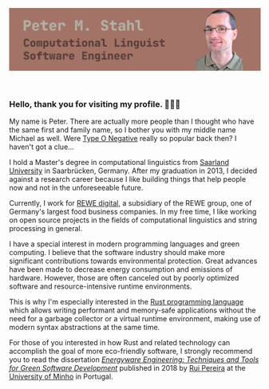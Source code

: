 ![Peter M. Stahl - Computational Linguist, Software Engineer](https://raw.githubusercontent.com/pemistahl/pemistahl/master/banner.jpg)

<br>

### Hello, thank you for visiting my profile. 🖖🏻🤓

My name is Peter. There are actually more people than I thought who have the same first and family name, 
so I bother you with my middle name Michael as well. 
Were [Type O Negative](https://en.wikipedia.org/wiki/Type_O_Negative) really so popular back then?
I haven't got a clue...

I hold a Master's degree in computational linguistics from 
[Saarland University](https://www.uni-saarland.de/en/study/programmes/master/lst.html) 
in Saarbrücken, Germany. After my graduation in 2013, I decided against a research career
because I like building things that help people now and not in the unforeseeable future.

Currently, I work for [REWE digital](https://www.rewe-digital.com/en/index.html), 
a subsidiary of the REWE group, one of Germany's largest food business companies.
In my free time, I like working on open source projects in the fields of
computational linguistics and string processing in general.

I have a special interest in modern programming languages and green computing.
I believe that the software industry should make more significant contributions
towards environmental protection. Great advances have been made to decrease
energy consumption and emissions of hardware. However, those are often canceled
out by poorly optimized software and resource-intensive runtime environments.

This is why I'm especially interested in the [Rust programming language](https://www.rust-lang.org/)
which allows writing performant and memory-safe applications without the need for a garbage collector
or a virtual runtime environment, making use of modern syntax abstractions at the same time.

For those of you interested in how Rust and related technology can accomplish the goal of more 
eco-friendly software, I strongly recommend you to read the dissertation 
[*Energyware Engineering: Techniques and Tools for Green Software Development*](https://www.semanticscholar.org/paper/Energyware-engineering%3A-techniques-and-tools-for-Pereira/c0c935db208abb92133c422bf710b53ded2faf84)
published in 2018 by [Rui Pereira](https://haslab.uminho.pt/ruipereira/) at the [University of Minho](https://www.uminho.pt/EN)
in Portugal.
